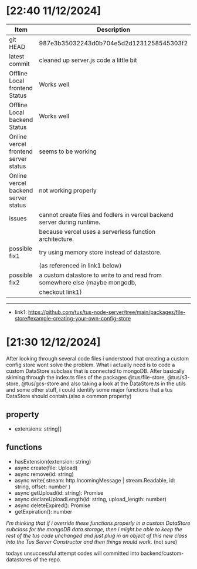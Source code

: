 # [22:40 11/12/2024]

| Item                                 | Description                                                                 |
| ------------------------------------ | --------------------------------------------------------------------------- |
| git HEAD                             | 987e3b35032243d0b704e5d2d1231258545303f2                                    |
| latest commit                        | cleaned up server.js code a little bit                                      |
| Offline Local frontend Status        | Works well                                                                  |
| Offline Local backend Status         | Works well                                                                  |
| Online vercel frontend server status | seems to be working                                                         |
| Online vercel backend server status  | not working properly                                                        |
| issues                               | cannot create files and fodlers in vercel backend server during runtime.    |
|                                      | because vercel uses a serverless function architecture.                     |
| possible fix1                        | try using memory store instead of datastore.                                |
|                                      | (as referenced in link1 below)                                              |
| possible fix2                        | a custom datastore to write to and read from somewhere else (maybe mongodb, |
|                                      | checkout link1)                                                             |

---

- link1: https://github.com/tus/tus-node-server/tree/main/packages/file-store#example-creating-your-own-config-store

# [21:30 12/12/2024]

After looking through several code files i understood that creating a custom config store wont solve the problem.
What i actually need is to code a custom DataStore subclass that is connected to mongoDB. After basically skiming through the index.ts files of the packages @tus/file-store, @tus/s3-store, @tus/gcs-store and also taking a look at the DataStore.ts in the utils and some other stuff, i could identify some major functions that a tus DataStore should contain.(also a common property)

## property

- extensions: string[]

## functions

- hasExtension(extension: string)
- async create(file: Upload)
- async remove(id: string)
- async write(
  stream: http.IncomingMessage | stream.Readable,
  id: string,
  offset: number
  )
- async getUpload(id: string): Promise<Upload>
- async declareUploadLength(id: string, upload_length: number)
- async deleteExpired(): Promise<number>
- getExpiration(): number

_I'm thinking that if i override these functions properly in a custom DataStore subclass for the mongoDB data storage, then i might be able to keep the rest of the tus code unchanged and just plug in an object of this new class into the Tus Server Constructor and then things would work._ (not sure)

todays unsuccessful attempt codes will committed into backend/custom-datastores of the repo.
